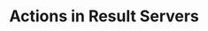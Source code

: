 <!--
created_at: '2012-04-12 19:14:28'
updated_at: '2013-03-13 14:15:11'
authors:
    - 'Jérôme Bogaerts'
tags:
    - Deliveries
-->

Actions in Result Servers
=========================

